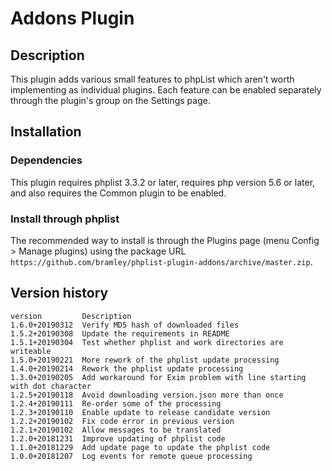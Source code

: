 # Addons Plugin #

## Description ##
This plugin adds various small features to phpList which aren't worth implementing as individual plugins.
Each feature can be enabled separately through the plugin's group on the Settings page.

## Installation ##

### Dependencies ###

This plugin requires phplist 3.3.2 or later, requires php version 5.6 or later, and also requires the Common plugin to be enabled.

### Install through phplist ###
The recommended way to install is through the Plugins page (menu Config > Manage plugins) using the package URL
`https://github.com/bramley/phplist-plugin-addons/archive/master.zip`.

## Version history ##

    version         Description
    1.6.0+20190312  Verify MD5 hash of downloaded files
    1.5.2+20190308  Update the requirements in README
    1.5.1+20190304  Test whether phplist and work directories are writeable
    1.5.0+20190221  More rework of the phplist update processing
    1.4.0+20190214  Rework the phplist update processing
    1.3.0+20190205  Add workaround for Exim problem with line starting with dot character
    1.2.5+20190118  Avoid downloading version.json more than once
    1.2.4+20190111  Re-order some of the processing
    1.2.3+20190110  Enable update to release candidate version
    1.2.2+20190102  Fix code error in previous version
    1.2.1+20190102  Allow messages to be translated
    1.2.0+20181231  Improve updating of phplist code
    1.1.0+20181229  Add update page to update the phplist code
    1.0.0+20181207  Log events for remote queue processing
